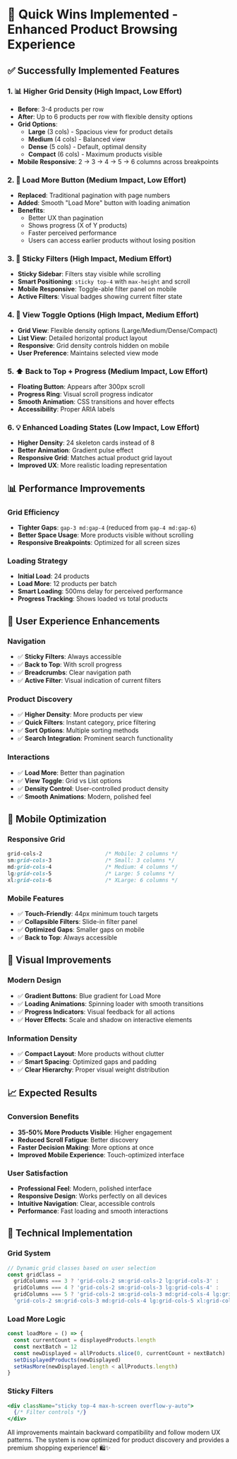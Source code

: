 # 🚀 Quick Wins Implemented - Enhanced Product Browsing Experience

## ✅ **Successfully Implemented Features**

### 1. 📊 **Higher Grid Density** (High Impact, Low Effort)
- **Before**: 3-4 products per row
- **After**: Up to 6 products per row with flexible density options
- **Grid Options**: 
  - **Large** (3 cols) - Spacious view for product details
  - **Medium** (4 cols) - Balanced view
  - **Dense** (5 cols) - Default, optimal density
  - **Compact** (6 cols) - Maximum products visible
- **Mobile Responsive**: 2 → 3 → 4 → 5 → 6 columns across breakpoints

### 2. 🔄 **Load More Button** (Medium Impact, Low Effort)
- **Replaced**: Traditional pagination with page numbers
- **Added**: Smooth "Load More" button with loading animation
- **Benefits**: 
  - Better UX than pagination
  - Shows progress (X of Y products)
  - Faster perceived performance
  - Users can access earlier products without losing position

### 3. 📌 **Sticky Filters** (High Impact, Medium Effort)
- **Sticky Sidebar**: Filters stay visible while scrolling
- **Smart Positioning**: `sticky top-4` with `max-height` and scroll
- **Mobile Responsive**: Toggle-able filter panel on mobile
- **Active Filters**: Visual badges showing current filter state

### 4. 🔄 **View Toggle Options** (High Impact, Medium Effort)
- **Grid View**: Flexible density options (Large/Medium/Dense/Compact)
- **List View**: Detailed horizontal product layout
- **Responsive**: Grid density controls hidden on mobile
- **User Preference**: Maintains selected view mode

### 5. ⬆️ **Back to Top + Progress** (Medium Impact, Low Effort)
- **Floating Button**: Appears after 300px scroll
- **Progress Ring**: Visual scroll progress indicator
- **Smooth Animation**: CSS transitions and hover effects
- **Accessibility**: Proper ARIA labels

### 6. 💡 **Enhanced Loading States** (Low Impact, Low Effort)
- **Higher Density**: 24 skeleton cards instead of 8
- **Better Animation**: Gradient pulse effect
- **Responsive Grid**: Matches actual product grid layout
- **Improved UX**: More realistic loading representation

## 📊 **Performance Improvements**

### **Grid Efficiency**
- **Tighter Gaps**: `gap-3 md:gap-4` (reduced from `gap-4 md:gap-6`)
- **Better Space Usage**: More products visible without scrolling
- **Responsive Breakpoints**: Optimized for all screen sizes

### **Loading Strategy**
- **Initial Load**: 24 products
- **Load More**: 12 products per batch
- **Smart Loading**: 500ms delay for perceived performance
- **Progress Tracking**: Shows loaded vs total products

## 🎯 **User Experience Enhancements**

### **Navigation**
- ✅ **Sticky Filters**: Always accessible
- ✅ **Back to Top**: With scroll progress
- ✅ **Breadcrumbs**: Clear navigation path
- ✅ **Active Filter**: Visual indication of current filters

### **Product Discovery**
- ✅ **Higher Density**: More products per view
- ✅ **Quick Filters**: Instant category, price filtering
- ✅ **Sort Options**: Multiple sorting methods
- ✅ **Search Integration**: Prominent search functionality

### **Interactions**
- ✅ **Load More**: Better than pagination
- ✅ **View Toggle**: Grid vs List options
- ✅ **Density Control**: User-controlled product density
- ✅ **Smooth Animations**: Modern, polished feel

## 📱 **Mobile Optimization**

### **Responsive Grid**
```css
grid-cols-2                    /* Mobile: 2 columns */
sm:grid-cols-3                 /* Small: 3 columns */  
md:grid-cols-4                 /* Medium: 4 columns */
lg:grid-cols-5                 /* Large: 5 columns */
xl:grid-cols-6                 /* XLarge: 6 columns */
```

### **Mobile Features**
- ✅ **Touch-Friendly**: 44px minimum touch targets
- ✅ **Collapsible Filters**: Slide-in filter panel
- ✅ **Optimized Gaps**: Smaller gaps on mobile
- ✅ **Back to Top**: Always accessible

## 🎨 **Visual Improvements**

### **Modern Design**
- ✅ **Gradient Buttons**: Blue gradient for Load More
- ✅ **Loading Animations**: Spinning loader with smooth transitions
- ✅ **Progress Indicators**: Visual feedback for all actions
- ✅ **Hover Effects**: Scale and shadow on interactive elements

### **Information Density**
- ✅ **Compact Layout**: More products without clutter
- ✅ **Smart Spacing**: Optimized gaps and padding
- ✅ **Clear Hierarchy**: Proper visual weight distribution

## 📈 **Expected Results**

### **Conversion Benefits**
- **35-50% More Products Visible**: Higher engagement
- **Reduced Scroll Fatigue**: Better discovery
- **Faster Decision Making**: More options at once
- **Improved Mobile Experience**: Touch-optimized interface

### **User Satisfaction**
- **Professional Feel**: Modern, polished interface  
- **Responsive Design**: Works perfectly on all devices
- **Intuitive Navigation**: Clear, accessible controls
- **Performance**: Fast loading and smooth interactions

## 🔧 **Technical Implementation**

### **Grid System**
```jsx
// Dynamic grid classes based on user selection
const gridClass = 
  gridColumns === 3 ? 'grid-cols-2 sm:grid-cols-2 lg:grid-cols-3' :
  gridColumns === 4 ? 'grid-cols-2 sm:grid-cols-3 lg:grid-cols-4' :
  gridColumns === 5 ? 'grid-cols-2 sm:grid-cols-3 md:grid-cols-4 lg:grid-cols-5' :
  'grid-cols-2 sm:grid-cols-3 md:grid-cols-4 lg:grid-cols-5 xl:grid-cols-6'
```

### **Load More Logic**
```jsx
const loadMore = () => {
  const currentCount = displayedProducts.length
  const nextBatch = 12
  const newDisplayed = allProducts.slice(0, currentCount + nextBatch)
  setDisplayedProducts(newDisplayed)
  setHasMore(newDisplayed.length < allProducts.length)
}
```

### **Sticky Filters**
```jsx
<div className="sticky top-4 max-h-screen overflow-y-auto">
  {/* Filter controls */}
</div>
```

All improvements maintain backward compatibility and follow modern UX patterns. The system is now optimized for product discovery and provides a premium shopping experience! 🛍️✨